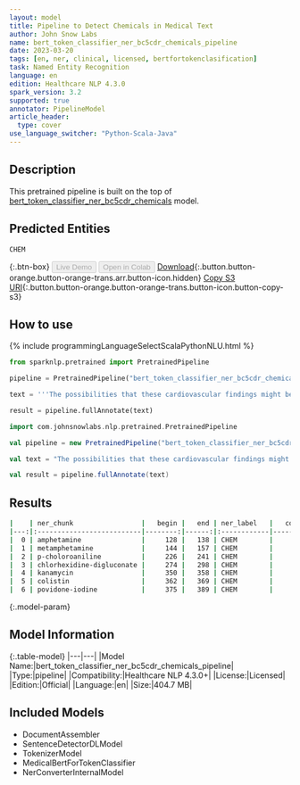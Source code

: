 ```yaml
---
layout: model
title: Pipeline to Detect Chemicals in Medical Text
author: John Snow Labs
name: bert_token_classifier_ner_bc5cdr_chemicals_pipeline
date: 2023-03-20
tags: [en, ner, clinical, licensed, bertfortokenclasification]
task: Named Entity Recognition
language: en
edition: Healthcare NLP 4.3.0
spark_version: 3.2
supported: true
annotator: PipelineModel
article_header:
  type: cover
use_language_switcher: "Python-Scala-Java"
---
```


## Description

This pretrained pipeline is built on the top of [bert_token_classifier_ner_bc5cdr_chemicals](https://nlp.johnsnowlabs.com/2022/07/25/bert_token_classifier_ner_bc5cdr_chemicals_en_3_0.html) model.

## Predicted Entities

`CHEM`




{:.btn-box}
<button class="button button-orange" disabled>Live Demo</button>
<button class="button button-orange" disabled>Open in Colab</button>
[Download](https://s3.amazonaws.com/auxdata.johnsnowlabs.com/clinical/models/bert_token_classifier_ner_bc5cdr_chemicals_pipeline_en_4.3.0_3.2_1679301940550.zip){:.button.button-orange.button-orange-trans.arr.button-icon.hidden}
[Copy S3 URI](s3://auxdata.johnsnowlabs.com/clinical/models/bert_token_classifier_ner_bc5cdr_chemicals_pipeline_en_4.3.0_3.2_1679301940550.zip){:.button.button-orange.button-orange-trans.button-icon.button-copy-s3}

## How to use



<div class="tabs-box" markdown="1">
{% include programmingLanguageSelectScalaPythonNLU.html %}

```python
from sparknlp.pretrained import PretrainedPipeline

pipeline = PretrainedPipeline("bert_token_classifier_ner_bc5cdr_chemicals_pipeline", "en", "clinical/models")

text = '''The possibilities that these cardiovascular findings might be the result of non-selective inhibition of monoamine oxidase or of amphetamine and metamphetamine are discussed. The results have shown that the degradation product p-choloroaniline is not a significant factor in chlorhexidine-digluconate associated erosive cystitis. A high percentage of kanamycin - colistin and povidone-iodine irrigations were associated with erosive cystitis and suggested a possible complication with human usage.'''

result = pipeline.fullAnnotate(text)
```
```scala
import com.johnsnowlabs.nlp.pretrained.PretrainedPipeline

val pipeline = new PretrainedPipeline("bert_token_classifier_ner_bc5cdr_chemicals_pipeline", "en", "clinical/models")

val text = "The possibilities that these cardiovascular findings might be the result of non-selective inhibition of monoamine oxidase or of amphetamine and metamphetamine are discussed. The results have shown that the degradation product p-choloroaniline is not a significant factor in chlorhexidine-digluconate associated erosive cystitis. A high percentage of kanamycin - colistin and povidone-iodine irrigations were associated with erosive cystitis and suggested a possible complication with human usage."

val result = pipeline.fullAnnotate(text)
```
</div>

## Results

```bash
|    | ner_chunk                 |   begin |   end | ner_label   |   confidence |
|---:|:--------------------------|--------:|------:|:------------|-------------:|
|  0 | amphetamine               |     128 |   138 | CHEM        |     0.999973 |
|  1 | metamphetamine            |     144 |   157 | CHEM        |     0.999972 |
|  2 | p-choloroaniline          |     226 |   241 | CHEM        |     0.588953 |
|  3 | chlorhexidine-digluconate |     274 |   298 | CHEM        |     0.999979 |
|  4 | kanamycin                 |     350 |   358 | CHEM        |     0.999978 |
|  5 | colistin                  |     362 |   369 | CHEM        |     0.999942 |
|  6 | povidone-iodine           |     375 |   389 | CHEM        |     0.999977 |
```

{:.model-param}
## Model Information

{:.table-model}
|---|---|
|Model Name:|bert_token_classifier_ner_bc5cdr_chemicals_pipeline|
|Type:|pipeline|
|Compatibility:|Healthcare NLP 4.3.0+|
|License:|Licensed|
|Edition:|Official|
|Language:|en|
|Size:|404.7 MB|

## Included Models

- DocumentAssembler
- SentenceDetectorDLModel
- TokenizerModel
- MedicalBertForTokenClassifier
- NerConverterInternalModel